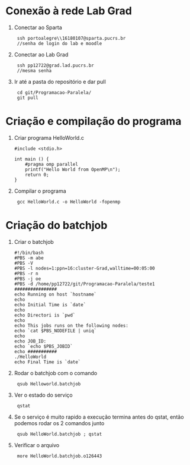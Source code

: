 # Conexão à rede Lab Grad

1. Conectar ao Sparta

		ssh portoalegre\\16180107@sparta.pucrs.br
		//senha de login do lab e moodle

2. Conectar ao Lab Grad
		
		ssh pp12722@grad.lad.pucrs.br
		//mesma senha
		
3. Ir até a pasta do repositório e dar pull

		cd git/Programacao-Paralela/
		git pull

# Criação e compilação do programa

1. Criar programa HelloWorld.c

	```
	#include <stdio.h>

	int main () {
		#pragma omp parallel
		printf("Hello World from OpenMP\n");
		return 0;
	}

	```

2. Compilar o programa

		gcc HelloWorld.c -o HelloWorld -fopenmp

# Criação do batchjob

1. Criar o batchjob

	```
	#!/bin/bash
	#PBS -m abe
	#PBS -V
	#PBS -l nodes=1:ppn=16:cluster-Grad,walltime=00:05:00
	#PBS -r n
	#PBS -j oe
	#PBS -d /home/pp12722/git/Programacao-Paralela/teste1
	################
	echo Running on host `hostname`
	echo
	echo Initial Time is `date`
	echo 
	echo Directori is `pwd`
	echo
	echo This jobs runs on the following nodes:
	echo `cat $PBS_NODEFILE | uniq`
	echo
	echo JOB_ID:
	echo `echo $PBS_JOBID`
	echo ###########
	./HelloWorld
	echo Final Time is `date`

	```

2. Rodar o batchjob com o comando
	
		qsub Helloworld.batchjob
		
3. Ver o estado do serviço

		qstat
		
4. Se o serviço é muito rapido a execução termina antes do qstat, então podemos rodar os 2 comandos junto

		qsub HelloWorld.batchjob ; qstat
		
5. Verificar o arquivo

		more HelloWorld.batchjob.o126443